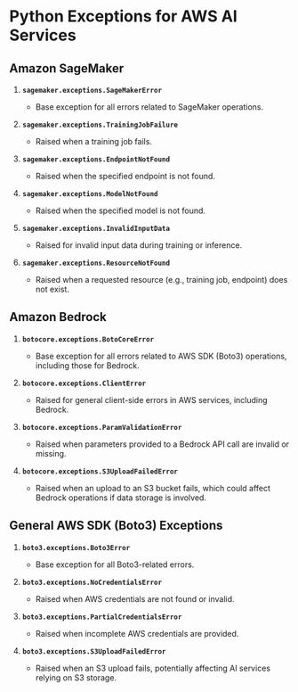 # Python Exceptions for AWS AI Services

## Amazon SageMaker

1. **`sagemaker.exceptions.SageMakerError`**
   - Base exception for all errors related to SageMaker operations.

2. **`sagemaker.exceptions.TrainingJobFailure`**
   - Raised when a training job fails.

3. **`sagemaker.exceptions.EndpointNotFound`**
   - Raised when the specified endpoint is not found.

4. **`sagemaker.exceptions.ModelNotFound`**
   - Raised when the specified model is not found.

5. **`sagemaker.exceptions.InvalidInputData`**
   - Raised for invalid input data during training or inference.

6. **`sagemaker.exceptions.ResourceNotFound`**
   - Raised when a requested resource (e.g., training job, endpoint) does not exist.

## Amazon Bedrock

1. **`botocore.exceptions.BotoCoreError`**
   - Base exception for all errors related to AWS SDK (Boto3) operations, including those for Bedrock.

2. **`botocore.exceptions.ClientError`**
   - Raised for general client-side errors in AWS services, including Bedrock.

3. **`botocore.exceptions.ParamValidationError`**
   - Raised when parameters provided to a Bedrock API call are invalid or missing.

4. **`botocore.exceptions.S3UploadFailedError`**
   - Raised when an upload to an S3 bucket fails, which could affect Bedrock operations if data storage is involved.

## General AWS SDK (Boto3) Exceptions

1. **`boto3.exceptions.Boto3Error`**
   - Base exception for all Boto3-related errors.

2. **`boto3.exceptions.NoCredentialsError`**
   - Raised when AWS credentials are not found or invalid.

3. **`boto3.exceptions.PartialCredentialsError`**
   - Raised when incomplete AWS credentials are provided.

4. **`boto3.exceptions.S3UploadFailedError`**
   - Raised when an S3 upload fails, potentially affecting AI services relying on S3 storage.
